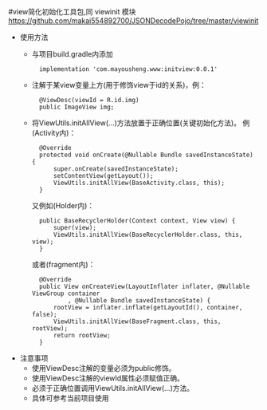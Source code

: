 #view简化初始化工具包,同 viewinit 模块 https://github.com/makai554892700/JSONDecodePojo/tree/master/viewinit
* 使用方法
    * 与项目build.gradle内添加

            implementation 'com.mayousheng.www:initview:0.0.1'
    * 注解于某view变量上方(用于修饰view于id的关系)，例：

            @ViewDesc(viewId = R.id.img)
            public ImageView img;
    * 将ViewUtils.initAllView(...)方法放置于正确位置(关键初始化方法)。
    例(Activity内)：

            @Override
            protected void onCreate(@Nullable Bundle savedInstanceState) {
                super.onCreate(savedInstanceState);
                setContentView(getLayout());
                ViewUtils.initAllView(BaseActivity.class, this);
            }
      又例如(Holder内)：

            public BaseRecyclerHolder(Context context, View view) {
                super(view);
                ViewUtils.initAllView(BaseRecyclerHolder.class, this, view);
            }
      或者(fragment内)：

            @Override
            public View onCreateView(LayoutInflater inflater, @Nullable ViewGroup container
                    , @Nullable Bundle savedInstanceState) {
                rootView = inflater.inflate(getLayoutId(), container, false);
                ViewUtils.initAllView(BaseFragment.class, this, rootView);
                return rootView;
            }
* 注意事项
    * 使用ViewDesc注解的变量必须为public修饰。
    * 使用ViewDesc注解的viewId属性必须赋值正确。
    * 必须于正确位置调用ViewUtils.initAllView(...)方法。
    * 具体可参考当前项目使用
